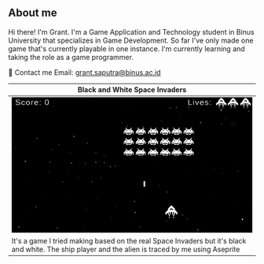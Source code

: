 ## About me
Hi there! I'm Grant. I'm a Game Application and Technology student in Binus University that specializes in Game Development. So far I've only made one game that's currently playable in one instance.
I'm currently learning and taking the role as a game programmer. 

📧 Contact me
Email: grant.saputra@binus.ac.id

<table>
  <thead>
  <tr>
    <th width="50%" align="center"><a>Black and White Space Invaders</a></th>
  </tr>
  </thead>
  <tbody>
    <tr>
      <td align="center">
        <img src="https://github.com/Iamkurokiji/Iamkurokiji/blob/main/BlackandWhiteSpaceInvaders.gif" alt="1" style="width:100%;height:auto;">
      </td>
    </tr>
    <tr>
    <td valign="text-top">It's a game I tried making based on the real Space Invaders but it's black and white. The ship player and the alien is traced by me using Aseprite</td>
    </tr>
  </tbody>
</table>




<!--
**Iamkurokiji/Iamkurokiji** is a ✨ _special_ ✨ repository because its `README.md` (this file) appears on your GitHub profile.

Here are some ideas to get you started:

- 🔭 I’m currently working on ...
- 🌱 I’m currently learning ...
- 👯 I’m looking to collaborate on ...
- 🤔 I’m looking for help with ...
- 💬 Ask me about ...
- 📫 How to reach me: ...
- 😄 Pronouns: ...
- ⚡ Fun fact: ...
-->
